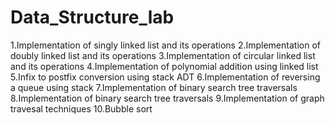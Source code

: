 # Data_Structure_lab
1.Implementation of singly linked list and its operations 
2.Implementation of doubly linked list and its operations 
3.Implementation of circular linked list and its operations 
4.Implementation of polynomial addition using linked list 
5.Infix to postfix conversion using stack ADT 
6.Implementation of reversing a queue using stack 
7.Implementation of binary search tree traversals 
8.Implementation of binary search tree traversals 
9.Implementation of graph travesal techniques
10.Bubble sort